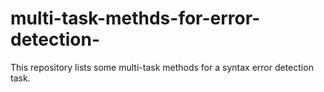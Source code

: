 # multi-task-methds-for-error-detection-
This repository lists some multi-task methods for a syntax error detection task.
